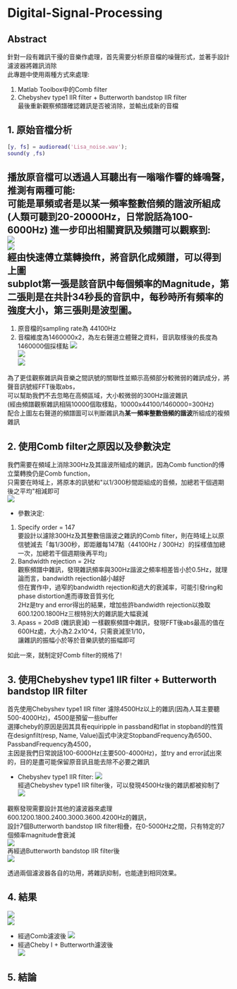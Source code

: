 # Digital-Signal-Processing

## Abstract
針對一段有雜訊干擾的音樂作處理，首先需要分析原音檔的噪聲形式，並著手設計濾波器將雜訊消除  
此專題中使用兩種方式來處理:
1. Matlab Toolbox中的Comb filter
2. Chebyshev type1 IIR filter + Butterworth bandstop IIR filter  
最後重新觀察頻譜確認雜訊是否被消除，並輸出成新的音檔

## 1. 原始音檔分析
```matlab
[y, fs] = audioread('Lisa_noise.wav');
sound(y ,fs)
```
播放原音檔可以透過人耳聽出有一嗡嗡作響的蜂鳴聲，推測有兩種可能:  
可能是**單頻**或者是**以某一頻率整數倍頻的諧波**所組成  
(人類可聽到20-20000Hz，日常說話為100-6000Hz)
進一步印出相關資訊及頻譜可以觀察到:  
![](https://i.imgur.com/kEcItiv.png)  
![](https://i.imgur.com/uqQn3zc.png)  
經由快速傅立葉轉換fft，將音訊化成頻譜，可以得到上圖  
subplot第一張是該音訊中每個頻率的Magnitude，第二張則是在共計34秒長的音訊中，每秒時所有頻率的強度大小，第三張則是波型圖。
---
1. 原音檔的sampling rate為 44100Hz
2. 音檔維度為1460000x2，為左右聲道立體聲之資料，音訊取樣後的長度為1460000個採樣點
![](https://i.imgur.com/YiO6uJC.png)  
![](https://i.imgur.com/s1dfMva.png)  
![](https://i.imgur.com/lpean5t.png)  
  
為了更佳觀察雜訊與音樂之間訊號的關聯性並顯示高頻部分較微弱的雜訊成分，將聲音訊號經FFT後取abs，  
可以幫助我們不去忽略在高頻區域，大小較微弱的300Hz諧波雜訊  
(經由頻譜觀察雜訊相隔10000個取樣點，10000x44100/1460000=300Hz)  
配合上圖左右聲道的頻譜圖可以判斷雜訊為**某一頻率整數倍頻的諧波**所組成的複頻雜訊

## 2. 使用Comb filter之原因以及參數決定
我們需要在頻域上消除300Hz及其諧波所組成的雜訊，因為Comb function的傅立葉轉換仍是Comb function，  
只需要在時域上，將原本的訊號和"以1/300秒間距組成的音頻，加總若干個週期後之平均"相減即可  
![](https://i.imgur.com/OtGmOau.png)  
- 參數決定:
1. Specify order = 147  
要設計以濾除300Hz及其整數倍諧波之雜訊的Comb filter，則在時域上以原信號減去「每1/300秒，即距離每147點（44100Hz / 300Hz）的採樣值加總一次，加總若干個週期後再平均」  
2. Bandwidth rejection = 2Hz  
觀察頻譜中雜訊，發現雜訊頻率與300Hz諧波之頻率相差皆小於0.5Hz，就理論而言，bandwidth rejection越小越好  
但在實作中，過窄的bandwidth rejection和過大的衰減率，可能引發ring和phase distortion進而導致音質劣化  
2Hz是try and error得出的結果，增加些許bandwidth rejection以換取600.1200.1800Hz三根特別大的雜訊能大幅衰減  
3. Apass = 20dB (雜訊衰減)
一樣觀察頻譜中雜訊，發現FFT後abs最高的值在600Hz處，大小為2.2x10^4，只需衰減至1/10，  
讓雜訊的振幅小於等於音樂訊號的振幅即可  

如此一來，就制定好Comb filter的規格了!

## 3. 使用Chebyshev type1 IIR filter + Butterworth bandstop IIR filter  
首先使用Chebyshev type1 IIR filter 濾除4500Hz以上的雜訊(因為人耳主要聽500-4000Hz)，4500是預留一些buffer  
選擇cheby的原因是因其具有equiripple in passband和flat in stopband的性質  
在designfilt(resp, Name, Value)函式中決定StopbandFrequency為6500、PassbandFrequency為4500，  
主因是我們日常說話100-6000Hz(主要500-4000Hz)，並try and error試出來的，目的是盡可能保留原音訊且能去除不必要之雜訊   
- Chebyshev type1 IIR filter:
![](https://i.imgur.com/MOaCx4Z.png)  
經過Chebyshev type1 IIR filter後，可以發現4500Hz後的雜訊都被抑制了  
![](https://i.imgur.com/9YWU8C7.png)  
  
觀察發現需要設計其他的濾波器來處理600.1200.1800.2400.3000.3600.4200Hz的雜訊，  
設計7個Butterworth bandstop IIR filter相疊，在0-5000Hz之間，只有特定的7個頻率magnitude會衰減  
![](https://i.imgur.com/RFdNeDz.png)  
再經過Butterworth bandstop IIR filter後  
![](https://i.imgur.com/sXw4Bo0.png)

透過兩個濾波器各自的功用，將雜訊抑制，也能達到相同效果。

## 4. 結果
![](https://i.imgur.com/lpean5t.png)  
![](https://i.imgur.com/1RN8JzK.png)  
- 經過Comb濾波後
![](https://i.imgur.com/eyWD6Xx.png)  
- 經過Cheby I + Butterworth濾波後  
![](https://i.imgur.com/sXw4Bo0.png)  

## 5. 結論

